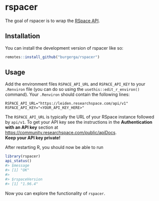 
<!-- README.md is generated from README.Rmd. Please edit that file -->

# rspacer

<!-- badges: start -->
<!-- badges: end -->

The goal of rspacer is to wrap the [RSpace
API](https://community.researchspace.com/public/apiDocs).

## Installation

You can install the development version of rspacer like so:

``` r
remotes::install_github("burgerga/rspacer")
```

## Usage

Add the environment files `RSPACE_API_URL` and `RSPACE_API_KEY` to your
`.Renviron` file (you can do so using the `usethis::edit_r_environ()`
command). Your `.Renviron` should contain the following lines:

    RSPACE_API_URL="https://leiden.researchspace.com/api/v1"
    RSPACE_API_KEY="<YOUR_API_KEY_HERE>"

The `RSPACE_API_URL` is typically the URL of your RSpace instance
followed by `api/v1`. To get your API key see the instructions in the
**Authentication with an API key** section at
<https://community.researchspace.com/public/apiDocs>.  
**Keep your API key private!**

After restarting R, you should now be able to run

``` r
library(rspacer)
api_status()
#> $message
#> [1] "OK"
#> 
#> $rspaceVersion
#> [1] "1.96.4"
```

Now you can explore the functionality of `rspacer`.
